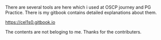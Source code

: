 There are several tools are here which i used at OSCP journey and PG Practice.
There is my gitbook contains detailed explanations about them.

https://cel1s0.gitbook.io

The contents are not beloging to me. Thanks for the contributers.